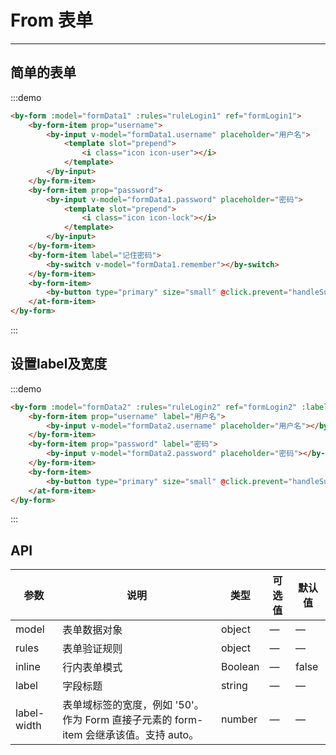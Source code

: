 # From 表单

----

## 简单的表单

:::demo
```html
<by-form :model="formData1" :rules="ruleLogin1" ref="formLogin1">
    <by-form-item prop="username">
        <by-input v-model="formData1.username" placeholder="用户名">
            <template slot="prepend">
                <i class="icon icon-user"></i>
            </template>
        </by-input>
    </by-form-item>
    <by-form-item prop="password">
        <by-input v-model="formData1.password" placeholder="密码">
            <template slot="prepend">
                <i class="icon icon-lock"></i>
            </template>
        </by-input>
    </by-form-item>
    <by-form-item label="记住密码">
        <by-switch v-model="formData1.remember"></by-switch>
    </by-form-item>
    <by-form-item>
        <by-button type="primary" size="small" @click.prevent="handleSubmit('formLogin1')">登录</by-button>
    </at-form-item>
</by-form>
```
:::


## 设置label及宽度

:::demo
```html
<by-form :model="formData2" :rules="ruleLogin2" ref="formLogin2" :label-width="80">
    <by-form-item prop="username" label="用户名">
        <by-input v-model="formData2.username" placeholder="用户名"></by-input>
    </by-form-item>
    <by-form-item prop="password" label="密码">
        <by-input v-model="formData2.password" placeholder="密码"></by-input>
    </by-form-item>
    <by-form-item>
        <by-button type="primary" size="small" @click.prevent="handleSubmit('formLogin2')">登录</by-button>
    </at-form-item>
</by-form>
```
:::

## API

| 参数      | 说明          | 类型      | 可选值                           | 默认值  |
|---------- |-------------- |---------- |--------------------------------  |-------- |
| model | 表单数据对象	 | object | — | —
| rules | 表单验证规则	 | object | — | —
| inline | 行内表单模式	 | Boolean | — | false
| label | 字段标题 | string | — | —
| label-width | 表单域标签的宽度，例如 '50'。作为 Form 直接子元素的 form-item 会继承该值。支持 auto。	  | number | — | —

<script lang="ts">
    import { Vue, Component } from "vue-property-decorator";

    @Component
    export default class ByFormMd extends Vue {
        formData1 = {
            username: '',
            password: '',
            remember: true
        }

        ruleLogin1 = {
            username: [{
                required: true,
                message: '请输入用户名',
                trigger: 'blur'
            }],
            password: [{
                required: true,
                message: '请输入密码',
                trigger: 'blur'
            }, {
                type: 'string',
                min: 6,
                message: '密码长度不能小于6',
                trigger: 'blur'
            }]
        }

        formData2 = {
            username: '',
            password: ''
        }

        ruleLogin2 = {
            username: [{
                required: true,
                message: '请输入用户名',
                trigger: 'blur'
            }],
            password: [{
                required: true,
                message: '请输入密码',
                trigger: 'blur'
            }, {
                type: 'string',
                min: 6,
                message: '密码长度不能小于6',
                trigger: 'blur'
            }]
        }

        handleSubmit (name) {
            this.$refs[name].validate(valid => {
                if (valid) {
                    this.$notify({
                        type: 'success',
                        message: '提交成功'
                    })
                } else {
                    this.$notify({
                        type: 'error',
                        message: '校验失败'
                    })
                }
            })
        }
    }
</script>
